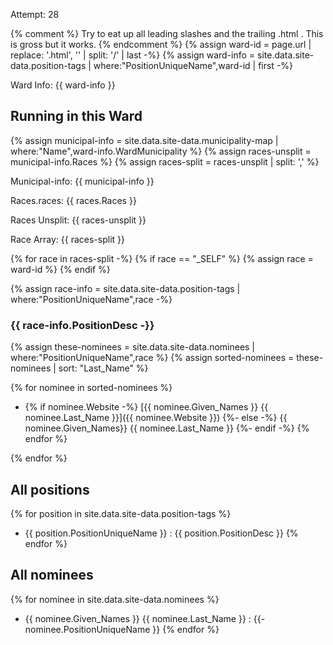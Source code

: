 ---
---

Attempt: 28

{% comment %}
Try to eat up all leading slashes and the trailing .html . 
This is gross but it works.
{% endcomment %}
{% assign ward-id = page.url | replace: '.html', '' | split: '/' | last -%}
{% assign ward-info = site.data.site-data.position-tags |
where:"PositionUniqueName",ward-id | first -%}

Ward Info: {{ ward-info }}

## Running in this Ward

{% assign municipal-info = site.data.site-data.municipality-map |
where:"Name",ward-info.WardMunicipality %}
{% assign races-unsplit = municipal-info.Races %}
{% assign races-split = races-unsplit | split: ',' %}

Municipal-info: {{ municipal-info }} 

Races.races: {{ races.Races }}

Races Unsplit: {{ races-unsplit }}

Race Array: {{ races-split }}

{% for race in races-split -%}
  {% if race == "_SELF" %}
    {% assign race = ward-id %}
  {% endif %}
  
  {% assign race-info = site.data.site-data.position-tags |
  where:"PositionUniqueName",race -%}

  ### {{ race-info.PositionDesc -}}
  
  {% assign these-nominees = site.data.site-data.nominees 
    | where:"PositionUniqueName",race %}
  {% assign sorted-nominees = these-nominees | sort: "Last_Name" %}

  {% for nominee in sorted-nominees %}
- {% if nominee.Website -%}
    [{{ nominee.Given_Names }} 
      {{ nominee.Last_Name }}]({{ nominee.Website }})
    {%- else -%}
      {{ nominee.Given_Names}} {{ nominee.Last_Name }}
    {%- endif -%}
  {% endfor %}

{% endfor %}


## All positions

{% for position in site.data.site-data.position-tags %}
- {{ position.PositionUniqueName }} : {{ position.PositionDesc }}
{% endfor %}

## All nominees 

{% for nominee in site.data.site-data.nominees %}
- {{ nominee.Given_Names }} {{ nominee.Last_Name }} : 
  {{- nominee.PositionUniqueName }}
{% endfor %}

